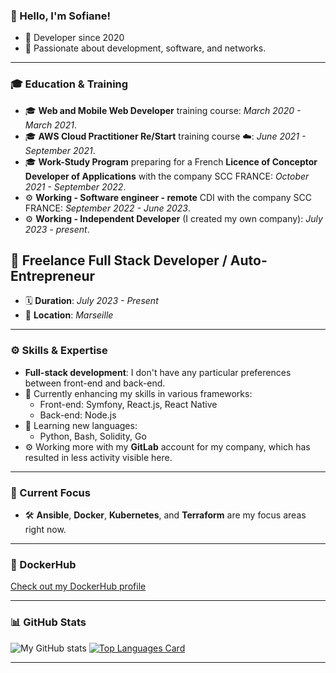 ### 👋 Hello, I'm Sofiane!

- 📖 Developer since 2020
- 💬 Passionate about development, software, and networks.

---

### 🎓 Education & Training
- 🎓 **Web and Mobile Web Developer** training course: *March 2020 - March 2021*.
- 🎓 **AWS Cloud Practitioner Re/Start** training course ☁️: *June 2021 - September 2021*.
- 🎓 **Work-Study Program** preparing for a French **Licence of Conceptor Developer of Applications** with the company SCC FRANCE: *October 2021 - September 2022*.
- ⚙️ **Working - Software engineer - remote** CDI with the company SCC FRANCE: *September 2022 - June 2023*.
- ⚙️ **Working - Independent Developer** (I created my own company): *July 2023 - present*.

## 💼 Freelance Full Stack Developer / Auto-Entrepreneur

- 🗓️ **Duration**: *July 2023 - Present*
- 📍 **Location**: *Marseille*

---

### ⚙️ Skills & Expertise
- **Full-stack development**: I don't have any particular preferences between front-end and back-end.
- 🌱 Currently enhancing my skills in various frameworks:
  - Front-end: Symfony, React.js, React Native
  - Back-end: Node.js
- 🌱 Learning new languages:
  - Python, Bash, Solidity, Go
- ⚙️ Working more with my **GitLab** account for my company, which has resulted in less activity visible here.

---

### 🚀 Current Focus
- 🛠️ **Ansible**, **Docker**, **Kubernetes**, and **Terraform** are my focus areas right now.

---

### 🐳 DockerHub
[Check out my DockerHub profile](https://hub.docker.com/u/swattiez)

---

### 📊 GitHub Stats
![My GitHub stats](https://github-readme-stats.vercel.app/api?username=sofiane-wattiez&count_private=True&theme=gotham&show_icons=true)
[![Top Languages Card](https://github-readme-stats.vercel.app/api/top-langs/?username=sofiane-wattiez&langs_count=10&hide=html,procfile&theme=gotham)](https://github.com/sofiane-wattiez/github-readme-stats)

---
